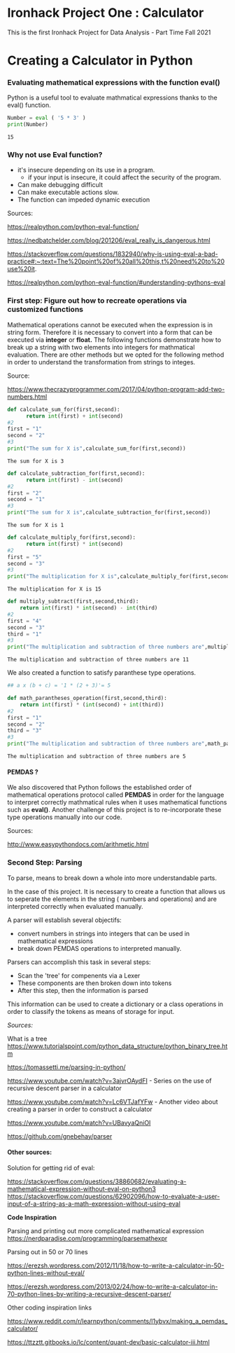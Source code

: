 # Ironhack Project One : Calculator
This is the first Ironhack Project for Data Analysis - Part Time Fall 2021 

# Creating a Calculator in Python

### Evaluating mathematical expressions with the function eval()

Python is a useful tool to evaluate mathmatical expressions thanks to the eval() function. 


```python
Number = eval ( '5 * 3' )
print(Number)
```

    15


### Why not use Eval function?
- it's insecure depending on its use in a program.
    - if your input is insecure, it could affect the security of the program. 
- Can make debugging difficult
- Can make executable actions slow. 
- The function can impeded dynamic execution 
    
Sources: 

https://realpython.com/python-eval-function/

https://nedbatchelder.com/blog/201206/eval_really_is_dangerous.html

https://stackoverflow.com/questions/1832940/why-is-using-eval-a-bad-practice#:~:text=The%20point%20of%20all%20this,t%20need%20to%20use%20it.

https://realpython.com/python-eval-function/#understanding-pythons-eval

### First step: Figure out how to recreate operations via customized functions

Mathematical operations cannot be executed when the expression is in string form. Therefore it is necessary to convert into a form that can be executed via **integer** or **float.** The following functions demonstrate how to break up a string with two elements into integers for mathmatical evaluation. There are other methods but we opted for the following method in order to understand the transformation from strings to integes. 

Source:

https://www.thecrazyprogrammer.com/2017/04/python-program-add-two-numbers.html



```python
def calculate_sum_for(first,second):
      return int(first) + int(second)
#2
first = "1"
second = "2"
#3
print("The sum for X is",calculate_sum_for(first,second))
```

    The sum for X is 3



```python
def calculate_subtraction_for(first,second):
      return int(first) - int(second)
#2
first = "2"
second = "1"
#3
print("The sum for X is",calculate_subtraction_for(first,second))
```

    The sum for X is 1



```python
def calculate_multiply_for(first,second):
      return int(first) * int(second)
#2
first = "5"
second = "3"
#3
print("The multiplication for X is",calculate_multiply_for(first,second))
```

    The multiplication for X is 15



```python
def multiply_subtract(first,second,third):
    return int(first) * int(second) - int(third)
#2
first = "4"
second = "3"
third = "1"
#3
print("The multiplication and subtraction of three numbers are",multiply_subtract(first,second,third))
```

    The multiplication and subtraction of three numbers are 11


We also created a function to satisfy paranthese type operations. 


```python
## a x (b + c) = '1 * (2 + 3)'= 5

def math_parantheses_operation(first,second,third):
    return int(first) * (int(second) + int(third)) 
#2
first = "1"
second = "2"
third = "3"
#3
print("The multiplication and subtraction of three numbers are",math_parantheses_operation(first,second,third))
```

    The multiplication and subtraction of three numbers are 5


#### PEMDAS ?
We also discovered that Python follows the established order of mathematical operations protocol called **PEMDAS** in order for the language to interpret correctly mathmatical rules when it uses mathematical functions such as **eval()**. Another challenge of this project is to re-incorporate these type operations manually into our code. 

Sources: 

http://www.easypythondocs.com/arithmetic.html


### Second Step: Parsing

To parse, means to break down a whole into more understandable parts.

In the case of this project. It is necessary to create a function that allows us to seperate the elements in the string ( numbers and operations) and are interpreted correctly when evaluated manually.

A parser will establish several objectifs:
- convert numbers in strings into integers that can be used in mathematical expressions
- break down PEMDAS operations to interpreted manually. 

Parsers can accomplish this task in several steps:
- Scan the 'tree' for compenents via a Lexer
- These components are then broken down into tokens
- After this step, then the information is parsed

This information can be used to create a dictionary or a class operations in order to classify the tokens as means of storage for input. 

*Sources:*

What is a tree
https://www.tutorialspoint.com/python_data_structure/python_binary_tree.htm

https://tomassetti.me/parsing-in-python/

https://www.youtube.com/watch?v=3ajvrOAydFI - Series on the use of recursive descent parser in a calculator 

https://www.youtube.com/watch?v=Lc6VTJafYFw - Another video about creating a parser in order to construct a calculator

https://www.youtube.com/watch?v=UBavyaQniOI

https://github.com/gnebehay/parser


#### Other sources: 

Solution for getting rid of eval:

https://stackoverflow.com/questions/38860682/evaluating-a-mathematical-expression-without-eval-on-python3
https://stackoverflow.com/questions/62902096/how-to-evaluate-a-user-input-of-a-string-as-a-math-expression-without-using-eval

**Code Inspiration**

Parsing and printing out more complicated mathematical expression
https://nerdparadise.com/programming/parsemathexpr

Parsing out in 50 or 70 lines

https://erezsh.wordpress.com/2012/11/18/how-to-write-a-calculator-in-50-python-lines-without-eval/

https://erezsh.wordpress.com/2013/02/24/how-to-write-a-calculator-in-70-python-lines-by-writing-a-recursive-descent-parser/

Other coding inspiration links

https://www.reddit.com/r/learnpython/comments/l1ybvx/making_a_pemdas_calculator/ 

https://ttzztt.gitbooks.io/lc/content/quant-dev/basic-calculator-iii.html
